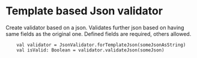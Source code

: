 # Template based Json validator
Create validator based on a json. Validates further json based on having same fields as the original one. Defined fields are required, others allowed.
```
    val validator = JsonValidator.forTemplateJson(someJsonAsString)
    val isValid: Boolean = validator.validateJson(someJson)
    
    
    
```